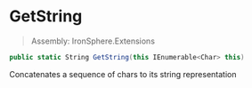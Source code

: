 ﻿

# GetString

> Assembly: IronSphere.Extensions

```csharp
public static String GetString(this IEnumerable<Char> this)
```

Concatenates a sequence of chars to its string representation


